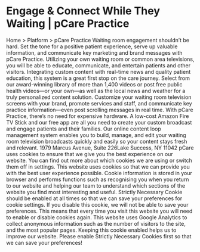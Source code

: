# Engage & Connect While They Waiting | pCare Practice

Home > Platform > pCare Practice
Waiting room engagement shouldn’t be hard. Set the tone for a positive patient experience, serve up valuable information, and communicate key marketing and brand messages with pCare Practice. Utilizing your own waiting room or common area televisions, you will be able to educate, communicate, and entertain patients and other visitors. Integrating custom content with real-time news and quality patient education, this system is a great first stop on the care journey.
Select from our award-winning library of more than 1,400 videos or post free public health videos—or your own—as well as the local news and weather for a truly personalized content solution.
Customize your waiting room television screens with your brand, promote services and staff, and communicate key practice information—even post scrolling messages in real time.
With pCare Practice, there’s no need for expensive hardware. A low-cost Amazon Fire TV Stick and our free app are all you need to create your custom broadcast and engage patients and their families.
Our online content loop management system enables you to build, manage, and edit your waiting room television broadcasts quickly and easily so your content stays fresh and relevant.
1979 Marcus Avenue, Suite 226Lake Success, NY 11042
pCare uses cookies to ensure that we give you the best experience on our website. You can find out more about which cookies we are using or switch them off in settings.
This website uses cookies so that we can provide you with the best user experience possible. Cookie information is stored in your browser and performs functions such as recognising you when you return to our website and helping our team to understand which sections of the website you find most interesting and useful.
Strictly Necessary Cookie should be enabled at all times so that we can save your preferences for cookie settings.
If you disable this cookie, we will not be able to save your preferences. This means that every time you visit this website you will need to enable or disable cookies again.
This website uses Google Analytics to collect anonymous information such as the number of visitors to the site, and the most popular pages.
Keeping this cookie enabled helps us to improve our website.
Please enable Strictly Necessary Cookies first so that we can save your preferences!